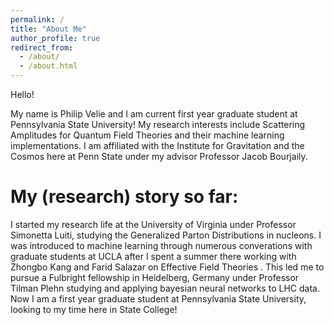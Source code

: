 ```yaml
---
permalink: /
title: "About Me"
author_profile: true
redirect_from: 
  - /about/
  - /about.html
---
```


Hello! 

My name is Philip Velie and I am current first year graduate student at Pennsylvania State University! My research interests include Scattering Amplitudes for Quantum Field Theories and their machine learning implementations. I am affiliated with the Institute for Gravitation and the Cosmos here at Penn State under my advisor Professor Jacob Bourjaily. 

My (research) story so far: 
======
I started my research life at the University of Virginia under Professor Simonetta Luiti, studying the Generalized Parton Distributions in nucleons. I was introduced to machine learning through numerous converations with graduate students at UCLA after I spent a summer there working with Zhongbo Kang and Farid Salazar on Effective Field Theories . This led me to pursue a Fulbright fellowship in Heidelberg, Germany under Professor Tilman Plehn studying and applying bayesian neural networks to LHC data. Now I am a first year graduate student at Pennsylvania State University, looking to my time here in State College!